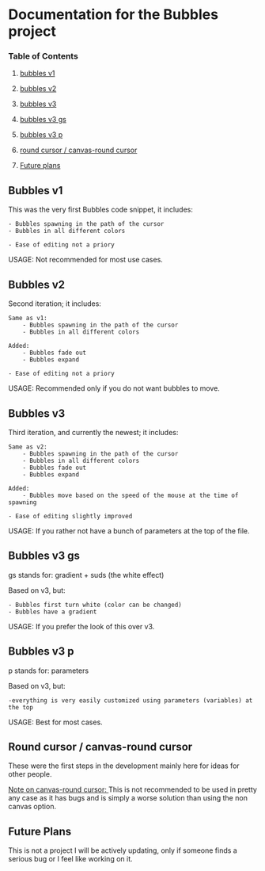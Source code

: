 # Documentation for the Bubbles project

### Table of Contents

1. [bubbles v1](#bubbles-v1)

2. [bubbles v2](#bubbles-v2)

3. [bubbles v3](#bubbles-v3)

4. [bubbles v3 gs](#bubbles-v3-gs)

5. [bubbles v3 p](#bubbles-v3-p)

6. [round cursor / canvas-round cursor](#round-cursor--canvas-round-cursor)

7. [Future plans](#future-plans)

## Bubbles v1

This was the very first Bubbles code snippet, it includes:

    - Bubbles spawning in the path of the cursor
    - Bubbles in all different colors

    - Ease of editing not a priory

USAGE: Not recommended for most use cases.

## Bubbles v2

Second iteration; it includes:

    Same as v1:
        - Bubbles spawning in the path of the cursor
        - Bubbles in all different colors

    Added:
        - Bubbles fade out
        - Bubbles expand

    - Ease of editing not a priory

USAGE: Recommended only if you do not want bubbles to move.

## Bubbles v3

Third iteration, and currently the newest; it includes:

    Same as v2:
        - Bubbles spawning in the path of the cursor
        - Bubbles in all different colors
        - Bubbles fade out
        - Bubbles expand

    Added:
        - Bubbles move based on the speed of the mouse at the time of spawning

    - Ease of editing slightly improved

USAGE: If you rather not have a bunch of parameters at the top of the file.

## Bubbles v3 gs

gs stands for: gradient + suds (the white effect)

Based on v3, but:

    - Bubbles first turn white (color can be changed)
    - Bubbles have a gradient

USAGE: If you prefer the look of this over v3.

## Bubbles v3 p

p stands for: parameters

Based on v3, but:

    -everything is very easily customized using parameters (variables) at the top

USAGE: Best for most cases.

## Round cursor / canvas-round cursor

These were the first steps in the development mainly here for ideas
for other people.

<u> Note on canvas-round cursor: </u> This is not recommended to be used
in pretty any case as it has bugs and is simply a worse solution than
using the non canvas option.

## Future Plans

This is not a project I will be actively updating, only if someone finds a
serious bug or I feel like working on it.